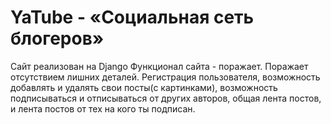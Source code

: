 # YaTube - «Социальная сеть блогеров»

Сайт реализован на Django
Функционал сайта - поражает. Поражает отсутствием лишних деталей.
Регистрация пользователя, возможность добавлять и удалять свои посты(с картинками),
возможность подписываться и отписываться от других авторов,
общая лента постов, и лента постов от тех на кого ты подписан.





